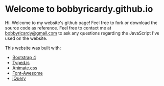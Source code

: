 # Welcome to bobbyricardy.github.io

Hi. Welcome to my website's github page!
Feel free to fork or download the source code as reference. Feel free to contact me at [bobbyricardy@gmail.com](mailto:bobbyricardy@gmail.com) to ask any questions regarding the JavaScript I've used on the website.

This website was built with:
* [Bootstrap 4](https://v4-alpha.getbootstrap.com/)
* [Typed.js](https://github.com/mattboldt/typed.js/)
* [Animate.css](https://daneden.github.io/animate.css/)
* [Font-Awesome](http://fontawesome.io/)
* [jQuery](https://jquery.com/)
